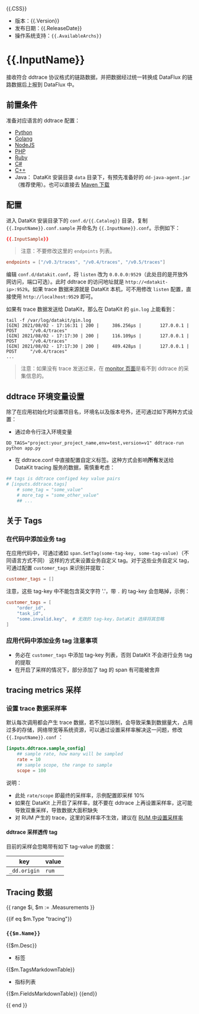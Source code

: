 {{.CSS}}

- 版本：{{.Version}}
- 发布日期：{{.ReleaseDate}}
- 操作系统支持：`{{.AvailableArchs}}`

# {{.InputName}}

接收符合 ddtrace 协议格式的链路数据，并把数据经过统一转换成 DataFlux 的链路数据后上报到 DataFlux 中。

## 前置条件

准备对应语言的 ddtrace 配置：

- [Python](https://github.com/DataDog/dd-trace-py)
- [Golang](https://github.com/DataDog/dd-trace-go)
- [NodeJS](https://github.com/DataDog/dd-trace-js)
- [PHP](https://github.com/DataDog/dd-trace-php)
- [Ruby](https://github.com/DataDog/dd-trace-rb)
- [C#](https://github.com/DataDog/dd-trace-dotnet)
- [C++](https://github.com/opentracing/opentracing-cpp)
- Java： DataKit 安装目录 `data` 目录下，有预先准备好的 `dd-java-agent.jar`（推荐使用）。也可以直接去 [Maven 下载](https://mvnrepository.com/artifact/com.datadoghq/dd-java-agent)

## 配置

进入 DataKit 安装目录下的 `conf.d/{{.Catalog}}` 目录，复制 `{{.InputName}}.conf.sample` 并命名为 `{{.InputName}}.conf`。示例如下：

```toml
{{.InputSample}}
```

> 注意：不要修改这里的 `endpoints` 列表。

```toml
endpoints = ["/v0.3/traces", "/v0.4/traces", "/v0.5/traces"]
```

编辑 `conf.d/datakit.conf`，将 `listen` 改为 `0.0.0.0:9529`（此处目的是开放外网访问，端口可选）。此时 ddtrace 的访问地址就是 `http://<datakit-ip>:9529`。如果 trace 数据来源就是 DataKit 本机，可不用修改 `listen` 配置，直接使用 `http://localhost:9529` 即可。

如果有 trace 数据发送给 DataKit，那么在 DataKit 的 `gin.log` 上能看到：

```shell
tail -f /var/log/datakit/gin.log
[GIN] 2021/08/02 - 17:16:31 | 200 |     386.256µs |       127.0.0.1 | POST     "/v0.4/traces"
[GIN] 2021/08/02 - 17:17:30 | 200 |     116.109µs |       127.0.0.1 | POST     "/v0.4/traces"
[GIN] 2021/08/02 - 17:17:30 | 200 |     489.428µs |       127.0.0.1 | POST     "/v0.4/traces"
...
```

> 注意：如果没有 trace 发送过来，在 [monitor 页面](datakit-how-to#44462aae)是看不到 ddtrace 的采集信息的。

## ddtrace 环境变量设置

除了在应用初始化时设置项目名，环境名以及版本号外，还可通过如下两种方式设置：

- 通过命令行注入环境变量

```shell
DD_TAGS="project:your_project_name,env=test,version=v1" ddtrace-run python app.py
```

- 在 ddtrace.conf 中直接配置自定义标签。这种方式会影响**所有**发送给 DataKit tracing 服务的数据，需慎重考虑：

```toml
## tags is ddtrace configed key value pairs
# [inputs.ddtrace.tags]
	# some_tag = "some_value"
	# more_tag = "some_other_value"
	## ...
```

<!--#### 关联 ddtrace 数据和容器对象

若需要链路数据和容器对象关联，可按照如下方式开启应用（一般情况下就是修改 Dockerfile 中的启动命令 `CMD`）。这里的 `$HOSTNAME` 环境变量会自动替换成对应容器中的主机名：

```shell
DD_TAGS="container_host:$HOSTNAME,other_tag:other_tag_val" ddtrace-run python your_app.py
```
-->

## 关于 Tags

### 在代码中添加业务 tag

在应用代码中，可通过诸如 `span.SetTag(some-tag-key, some-tag-value)`（不同语言方式不同） 这样的方式来设置业务自定义 tag。对于这些业务自定义 tag，可通过配置 `customer_tags` 来识别并提取：

```toml
customer_tags = []
```

注意，这些 tag-key 中不能包含英文字符 '.'，带 `.` 的 tag-key 会忽略掉，示例：

```toml
customer_tags = [
	"order_id",
	"task_id",
	"some.invalid.key",  # 无效的 tag-key，DataKit 选择将其忽略
]
```

### 应用代码中添加业务 tag 注意事项

- 务必在 `customer_tags` 中添加 tag-key 列表，否则 DataKit 不会进行业务 tag 的提取
- 在开启了采样的情况下，部分添加了 tag 的 span 有可能被舍弃

## tracing metrics 采样

### 设置 trace 数据采样率

默认每次调用都会产生 trace 数据，若不加以限制，会导致采集到数据量大，占用过多的存储，网络带宽等系统资源，可以通过设置采样率解决这一问题，修改 `{{.InputName}}.conf` ：

```toml
[inputs.ddtrace.sample_config]
	## sample rate, how many will be sampled
	rate = 10
	## sample scope, the range to sample
	scope = 100
```

说明：

- 此处 `rate/scope` 即最终的采样率，示例配置即采样 10%
- 如果在 DataKit 上开启了采样率，就不要在 ddtrace 上再设置采样率，这可能导致双重采样，导致数据大面积缺失
- 对 RUM 产生的 trace，这里的采样率不生效，建议在 [RUM 中设置采样率](https://www.yuque.com/dataflux/doc/eqs7v2#16fe8486)

#### ddtrace 采样透传 tag

目前的采样会忽略带有如下 tag-value 的数据：

| key          | value |
| ------------ | ----- |
| `_dd.origin` | `rum` |

## Tracing 数据

{{ range $i, $m := .Measurements }}

{{if eq $m.Type "tracing"}}

### `{{$m.Name}}`

{{$m.Desc}}

- 标签

{{$m.TagsMarkdownTable}}

- 指标列表

{{$m.FieldsMarkdownTable}}
{{end}}

{{ end }}
